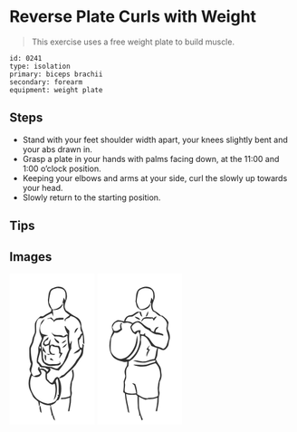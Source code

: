 # Reverse Plate Curls with Weight
> This exercise uses a free weight plate to build muscle.

``` 
id: 0241 
type: isolation 
primary: biceps brachii 
secondary: forearm 
equipment: weight plate 
``` 

## Steps

 - Stand with your feet shoulder width apart, your knees slightly bent and your abs drawn in.
 - Grasp a plate in your hands with palms facing down, at the 11:00 and 1:00 o’clock position.
 - Keeping your elbows and arms at your side, curl the slowly up towards your head.
 - Slowly return to the starting position.

## Tips


## Images

<svg width="113pt" height="200pt" viewBox="0 0 113 200" xmlns="http://www.w3.org/2000/svg"><g fill="#FFF"><path d="M0 0h113v200H0V0m56.14 19.94c-5.1 3.29-4.19 9.87-5.23 15.03.25 4.31.77 9.21 4.43 12.08-.02.78-.05 2.33-.07 3.11-3.51 2.27-7.34 3.99-10.7 6.49-1.19 0-2.38 0-3.57-.01-2.89 2.62-5.87 5.49-7.19 9.25-.64 4.18.31 8.44-.32 12.61-1.1 3.15-3.03 6.03-3.3 9.43-.44 4.63-4.39 8.23-3.93 13.03.14 6.29-.49 12.9 2.29 18.76-.57 2.11-1.03 4.27-1.93 6.27-.2 2.3.47 4.44 1.89 6.24-2.32 4.94-3.72 10.43-3.06 15.92.23 4.91 3.16 9.03 4.98 13.44 1.48 3.65 5.22 5.44 7.62 8.32.53 2.03.72 4.13 1.03 6.2 1.25-1.67 1.48-3.65.95-5.65 3.77 2.53 8.43 4.58 13.04 3.91.46.51.93 1.03 1.39 1.55-1.57 4.52 2.38 8.9 1.07 13.53l.92-2.03c1.18 2.43 1.07 6.09 3.94 7.41-.39-2.05-1.03-4.04-1.85-5.95.47-.13 1.43-.38 1.91-.5-.55.06-1.63.17-2.18.22-1.37-5.1-3.02-10.17-3.78-15.41l.77 1.15c2.74-1.27 5.87-2.54 7.02-5.61 1-.49 2-.99 3.01-1.48 4.38-8.81 4.57-19.56.27-28.45 3.08-.54 6.3-1.35 8.46-3.79 4.41-4.63 9.64-8.46 13.53-13.57 2.84-3.52 4.59-7.81 7.77-11.07 3.56-4.28 1.79-10.15 3.37-15.11-.57-.78-1.14-1.56-1.71-2.33-1 1.64.5 4.4-1.17 5.74-.85-.11-1.64-.43-2.38-.97-1.08-3.08-1.46-6.32-1.27-9.58 2.29-1.91 2.69-5.14 4.63-7.18.86 3.53.66 7.2.57 10.81.56.77 1.13 1.53 1.71 2.29.36-6.33-.37-12.82-2.42-18.83-2.01-4.01-.6-8.87-3.01-12.75-1.58-3.44-5.26-4.89-8.36-6.6-3.78-1.9-6.88-4.87-10.51-7.02-.5-1.31-1.03-2.61-1.59-3.89-.75-5.97 4.15-11.03 2.75-16.99.01-4.59-3.32-9.1-7.86-10.08-4.04-1.36-8.29.34-11.93 2.06M83.31 132.2c1.31 5.83-3.07 10.9-2.74 16.72-1.04 4.43.69 8.85-.09 13.27-3.64 2.23-7.89 2.49-12.04 2.61-.07.45-.2 1.35-.26 1.8 3.92-.16 7.93-.42 11.56-2.09.27 6.12-1.05 12.1-2.25 18.05.46-.03 1.37-.09 1.83-.13.86-5.48 2.43-10.9 2.16-16.5-.18-2.99 1.71-5.79 1.03-8.77-1.22-4.41.32-8.89.23-13.35 3.21-5 3-11.16 1.44-16.68-2.6.79-.86 3.37-.87 5.07m-42.53 51.07l1.71 1.53c-.17-3.35-1.06-6.61-1.6-9.91-2.15 2.5-.54 5.55-.11 8.38z"/><path d="M54.3 25.26c.93-3.95 5.29-5.17 8.75-5.88 3.16-.1 6.65.42 9.16 2.48 3.17 3.93 2.05 9.31 1.82 13.94-.68-1.36-1.4-2.69-2.15-4.01-.55 2.53-1.17 5.04-1.78 7.55l1.47-.19c-.65 3.94-.02 7.89 2.25 11.22 1.84 1.7 3.81 3.27 5.84 4.74-2 2.22-4.94 3.35-6.64 5.87.16.76.47 2.28.62 3.04.34-1.14.68-2.29 1.01-3.43 1.57-.85 3.2-1.6 4.85-2.3.46-.66.92-1.33 1.39-1.99 6.74 1.33 12.2 6.75 13.38 13.53-.57 2.17-.2 4.35.47 6.44.72 1.09 2.28 2.15 1.04 3.48-.38.16-1.14.5-1.51.67-.55 2.24-1.7 4.19-3.68 5.44-.57 3.93.74 7.67 1.31 11.5.39.9 1.75 2.17.38 2.94-2.61 1.92-5.5 3.52-7.47 6.17 3.6-1.01 7.85-2.25 9.37-6.1.45.59.9 1.18 1.35 1.78-.73 5.04-3.68 9-6.9 12.71-3.66 7.59-10.28 12.91-16.11 18.74-.8.96-2.08 1.12-3.19 1.48-1.27 1.07-2.52 2.15-3.78 3.22-.6-.3-1.79-.91-2.39-1.21-3.75 1.1-4.06 5.34-6.6 7.63-3.03.51-4.35-3.44-6.69-4.83-.18-2.15-.25-4.29-.29-6.44 2.23-2.47 6.99-5.04 3.61-8.75 3.91 1.58 7.68 3.75 12 3.94 4.7-5.56 9.16-11.4 12.19-18.06 1.1-3.99 2.54-7.84 4.72-11.37-.83-3.48.49-6.85.39-10.33-.86 1.53-1.61 3.12-2.42 4.68-2.35-5.78-.49-11.97-.93-17.95-1.9-1.93-4.03-3.7-5.16-6.25-.24.16-.72.47-.96.63.65 3.98 2.42 7.61 4.61 10.96l-2.35-.12c-1.24.92-2.51 1.8-3.81 2.63-3.78-3.48-9.31-.43-13.5-3.16-.84-.9-1.73-1.76-2.68-2.54 1.23 2.16 2.71 4.18 4.47 5.93 3.16-.43 6.32.08 9.42.66 2.65.51 6.19.26 7.31-2.74.91 6.36.45 12.97 2.21 19.25-3.38 6.15-4.76 13.22-8.63 19.14-2.13 1.93-4.35 3.77-6.36 5.85-3.61.66-6.49-2.32-10.01-2.26-3.53-.14-6.99-1.02-10.53-1.07-1.5-2.35-3.66-4.15-5.41-6.28.38-5.01 2.35-9.79 3.56-14.65 2.27 5.79-.6 13.76 5.07 17.99 4.66 4.04 11.11 3.06 16.72 2.37 1.5-.26 3.02-.69 4.24-1.64 1.04-1.83-.62-3.14-1.77-4.35.32.58.97 1.75 1.3 2.33-3.43 2.66-7.96 1.44-11.95 1.89-3.14.39-5.74-1.57-8.44-2.81-.71-1.77-1.57-3.48-2.18-5.28-.14-3.32.29-6.69-.85-9.9 1.94.91 3.61 2.23 5.22 3.62-1.36-3.16-2.91-6.25-4.75-9.16-.22 2.03.56 4.42-.9 6.16-.04-4.38-1.81-9.2.55-13.26.91-1.91 1.57-3.93 2.25-5.93 1.84-.35 3.64-.88 5.27-1.8-2.94-.41-5.87-.95-8.53-2.34-2.34-3.51-2.66-7.78-1.06-11.68 1.82-2.28 3.58-4.63 4.99-7.19-5.22 1.94-5.87 8.42-6.72 13.16-1.01 4.44 1.83 8.22 3.08 12.24-1.38 5.4-5.51 10.26-4.61 16.05.04 5.49-3.14 10.7-1.8 16.25.82.98 1.81 1.79 2.74 2.65.18.45.54 1.35.71 1.8l1.8 1.64c1.85.04 3.71.16 5.56.33 1.4 1.07 2.96 1.89 4.6 2.54-.61.98-1.21 1.96-1.83 2.94-2.19-3.13-6.17-5.64-9.98-3.72-.06-.57-.18-1.71-.25-2.28-1.83-1.59-1.76 1.94-2.13 2.99.83 1.86 2.02 3.52 3.07 5.25-2.12 2.88-6.02 2.07-8.78 3.88-1.33-1.94-2.58-3.99-3.23-6.26-.07-4.97 3.64-9.89 1.05-14.72-1-5.39-1.9-10.94-1.44-16.45 1.29-3.66 3.53-7.03 3.95-10.97.24-3.57 2.39-6.6 3.08-10.05.33-5.69-1.23-12.13 2.36-17.1 1.46-1.85 3.89-1.52 5.96-1.44 4.03-2.47 7.88-5.27 12.36-6.9.67 1.54 1.33 3.09 2.02 4.63-.03-2.94-.46-5.86-.87-8.77 3.65.54 7.51-.3 10.47-2.54 1.59-1.62 3.47-3.67 2.39-6.08-2.21 5.13-8.02 7.85-13.37 7.94-1.75-2.83-2.95-5.91-4.27-8.95-.17-4.54.9-9 1.88-13.41m-4.53 34.82c1.52.16 3.01-.16 4.46-.6 1.31 1.2 2.7 2.3 4.2 3.25l.28 1.85c2.66-5 8.64-2.55 13.02-3.86l-.2-1.96c-4.31-.03-9.88-.84-12.68 3.29-1.1-1.26-2.15-2.57-3.35-3.73-2.01.16-3.87 1.06-5.73 1.76m36.61 19.07c1.92-2.16 3.44-4.66 4.71-7.25-3.27.71-4.96 4.11-4.71 7.25M45.45 90.09c-.53 1.67-2.28 4.53.37 5.19l1.23 1.31c1.73-.79 3.53-1.42 5.37-1.92-.01 4.08-.85 8.6 1.69 12.16-1.78-.16-3.56-.29-5.34-.4 1.06.55 2.14 1.06 3.22 1.58.52-.22 1.56-.67 2.08-.9 2.19.46 4.78 1.55 6.59-.37-1.53-.14-3.05-.32-4.57-.55-.92-1.28-1.66-2.68-2.45-4.05.45-2.37.68-4.85 2.01-6.92 2.32 2.08 5.43 2.15 8.33 2.51 2.23 2.8 2.27 6.3 1.07 9.54l.82-1.82c.56.47 1.13.95 1.69 1.43-.95 1.72-1.45 3.61-1.64 5.56 1.57-2.26 2.98-4.62 4.44-6.94-.98-.36-1.96-.73-2.92-1.13.08-3.04.51-6.38-2.02-8.6-1.72.01-3.43 0-5.14-.05-1.85-2.13-4.76-1.99-6.7-.11-.32-2.96.74-5.76 1.02-8.66-1.55 1.7-2.28 3.89-3.08 6-1.4.56-2.89 1.82-4.45 1.01-2.19-2.16.23-4.89 2.5-5.61 1.92-.61 1.95-2.54 2.01-4.23-2.22 1.79-4.4 3.71-6.13 5.97m13.91-4.9c.6 3.44 2.77 6.22 6.01 7.53 1.37-2.5-1.33-3.6-2.96-4.83-.97-.96-1.98-1.86-3.05-2.7m9.61 7.32c2.71-.43 5.06-1.88 6.34-4.37-2.34 1.1-4.81 2.18-6.34 4.37m.97 5.63c3.21-.03 5.12-2.77 6.3-5.4-2.44 1.36-4.42 3.36-6.3 5.4m-23.3 9.06c.28 2.82-.49 6.16 1.66 8.41.19-2.22.25-4.45.33-6.68-.66-.58-1.32-1.16-1.99-1.73m7.93 5c-.28.44-.82 1.32-1.1 1.76 1.59.52 3.17 1.03 4.77 1.52-.82-1.54-1.96-2.79-3.67-3.28z"/><path d="M40.14 96.54c1.36-.13 1.67 2.23.77 2.97-1.4.15-1.62-2.22-.77-2.97zM40.93 127.53c2.89.04 5.54 1.18 7.01 3.74-.2 3.2-.72 6.56.47 9.62 2.43 2.52 4.78 5.5 8.35 6.35 1.07-.45 2.16-.86 3.26-1.23 2.07 7.2.93 14.82-1.57 21.76 3.05-2.72 3.69-6.89 4.21-10.73.37-4.42.36-8.98-1.11-13.22-.98-1.9.88-3.28 1.9-4.63 2.66 6.77 1.15 14.23 1.91 21.3-1.62.33-2.74 1.02-.72 1.71-1.33 2.84-2.17 6.71-5.43 7.98-2.66 1-5.37 2.08-8.23 2.25-8.58-1.1-16.95-6.23-20.52-14.34-3.85-6.97-4.13-15.58-.79-22.8 3.47 2.85 9.81 2.85 12.09-1.46 1.69-2.03-.32-4.23-.83-6.3z"/></g><g fill="#333"><path d="M56.14 19.94c3.64-1.72 7.89-3.42 11.93-2.06 4.54.98 7.87 5.49 7.86 10.08 1.4 5.96-3.5 11.02-2.75 16.99.56 1.28 1.09 2.58 1.59 3.89 3.63 2.15 6.73 5.12 10.51 7.02 3.1 1.71 6.78 3.16 8.36 6.6 2.41 3.88 1 8.74 3.01 12.75 2.05 6.01 2.78 12.5 2.42 18.83-.58-.76-1.15-1.52-1.71-2.29.09-3.61.29-7.28-.57-10.81-1.94 2.04-2.34 5.27-4.63 7.18-.19 3.26.19 6.5 1.27 9.58.74.54 1.53.86 2.38.97 1.67-1.34.17-4.1 1.17-5.74.57.77 1.14 1.55 1.71 2.33-1.58 4.96.19 10.83-3.37 15.11-3.18 3.26-4.93 7.55-7.77 11.07-3.89 5.11-9.12 8.94-13.53 13.57-2.16 2.44-5.38 3.25-8.46 3.79 4.3 8.89 4.11 19.64-.27 28.45-1.01.49-2.01.99-3.01 1.48-1.15 3.07-4.28 4.34-7.02 5.61l-.77-1.15c.76 5.24 2.41 10.31 3.78 15.41.55-.05 1.63-.16 2.18-.22-.48.12-1.44.37-1.91.5.82 1.91 1.46 3.9 1.85 5.95-2.87-1.32-2.76-4.98-3.94-7.41l-.92 2.03c1.31-4.63-2.64-9.01-1.07-13.53-.46-.52-.93-1.04-1.39-1.55-4.61.67-9.27-1.38-13.04-3.91.53 2 .3 3.98-.95 5.65-.31-2.07-.5-4.17-1.03-6.2-2.4-2.88-6.14-4.67-7.62-8.32-1.82-4.41-4.75-8.53-4.98-13.44-.66-5.49.74-10.98 3.06-15.92-1.42-1.8-2.09-3.94-1.89-6.24.9-2 1.36-4.16 1.93-6.27-2.78-5.86-2.15-12.47-2.29-18.76-.46-4.8 3.49-8.4 3.93-13.03.27-3.4 2.2-6.28 3.3-9.43.63-4.17-.32-8.43.32-12.61 1.32-3.76 4.3-6.63 7.19-9.25 1.19.01 2.38.01 3.57.01 3.36-2.5 7.19-4.22 10.7-6.49.02-.78.05-2.33.07-3.11-3.66-2.87-4.18-7.77-4.43-12.08 1.04-5.16.13-11.74 5.23-15.03m-1.84 5.32c-.98 4.41-2.05 8.87-1.88 13.41 1.32 3.04 2.52 6.12 4.27 8.95 5.35-.09 11.16-2.81 13.37-7.94 1.08 2.41-.8 4.46-2.39 6.08-2.96 2.24-6.82 3.08-10.47 2.54.41 2.91.84 5.83.87 8.77-.69-1.54-1.35-3.09-2.02-4.63-4.48 1.63-8.33 4.43-12.36 6.9-2.07-.08-4.5-.41-5.96 1.44-3.59 4.97-2.03 11.41-2.36 17.1-.69 3.45-2.84 6.48-3.08 10.05-.42 3.94-2.66 7.31-3.95 10.97-.46 5.51.44 11.06 1.44 16.45 2.59 4.83-1.12 9.75-1.05 14.72.65 2.27 1.9 4.32 3.23 6.26 2.76-1.81 6.66-1 8.78-3.88-1.05-1.73-2.24-3.39-3.07-5.25.37-1.05.3-4.58 2.13-2.99.07.57.19 1.71.25 2.28 3.81-1.92 7.79.59 9.98 3.72.62-.98 1.22-1.96 1.83-2.94-1.64-.65-3.2-1.47-4.6-2.54a79.71 79.71 0 0 0-5.56-.33l-1.8-1.64c-.17-.45-.53-1.35-.71-1.8-.93-.86-1.92-1.67-2.74-2.65-1.34-5.55 1.84-10.76 1.8-16.25-.9-5.79 3.23-10.65 4.61-16.05-1.25-4.02-4.09-7.8-3.08-12.24.85-4.74 1.5-11.22 6.72-13.16-1.41 2.56-3.17 4.91-4.99 7.19-1.6 3.9-1.28 8.17 1.06 11.68 2.66 1.39 5.59 1.93 8.53 2.34-1.63.92-3.43 1.45-5.27 1.8-.68 2-1.34 4.02-2.25 5.93-2.36 4.06-.59 8.88-.55 13.26 1.46-1.74.68-4.13.9-6.16 1.84 2.91 3.39 6 4.75 9.16-1.61-1.39-3.28-2.71-5.22-3.62 1.14 3.21.71 6.58.85 9.9.61 1.8 1.47 3.51 2.18 5.28 2.7 1.24 5.3 3.2 8.44 2.81 3.99-.45 8.52.77 11.95-1.89-.33-.58-.98-1.75-1.3-2.33 1.15 1.21 2.81 2.52 1.77 4.35-1.22.95-2.74 1.38-4.24 1.64-5.61.69-12.06 1.67-16.72-2.37-5.67-4.23-2.8-12.2-5.07-17.99-1.21 4.86-3.18 9.64-3.56 14.65 1.75 2.13 3.91 3.93 5.41 6.28 3.54.05 7 .93 10.53 1.07 3.52-.06 6.4 2.92 10.01 2.26 2.01-2.08 4.23-3.92 6.36-5.85 3.87-5.92 5.25-12.99 8.63-19.14-1.76-6.28-1.3-12.89-2.21-19.25-1.12 3-4.66 3.25-7.31 2.74-3.1-.58-6.26-1.09-9.42-.66-1.76-1.75-3.24-3.77-4.47-5.93.95.78 1.84 1.64 2.68 2.54 4.19 2.73 9.72-.32 13.5 3.16 1.3-.83 2.57-1.71 3.81-2.63l2.35.12c-2.19-3.35-3.96-6.98-4.61-10.96.24-.16.72-.47.96-.63 1.13 2.55 3.26 4.32 5.16 6.25.44 5.98-1.42 12.17.93 17.95.81-1.56 1.56-3.15 2.42-4.68.1 3.48-1.22 6.85-.39 10.33-2.18 3.53-3.62 7.38-4.72 11.37-3.03 6.66-7.49 12.5-12.19 18.06-4.32-.19-8.09-2.36-12-3.94 3.38 3.71-1.38 6.28-3.61 8.75.04 2.15.11 4.29.29 6.44 2.34 1.39 3.66 5.34 6.69 4.83 2.54-2.29 2.85-6.53 6.6-7.63.6.3 1.79.91 2.39 1.21 1.26-1.07 2.51-2.15 3.78-3.22 1.11-.36 2.39-.52 3.19-1.48 5.83-5.83 12.45-11.15 16.11-18.74 3.22-3.71 6.17-7.67 6.9-12.71-.45-.6-.9-1.19-1.35-1.78-1.52 3.85-5.77 5.09-9.37 6.1 1.97-2.65 4.86-4.25 7.47-6.17 1.37-.77.01-2.04-.38-2.94-.57-3.83-1.88-7.57-1.31-11.5 1.98-1.25 3.13-3.2 3.68-5.44.37-.17 1.13-.51 1.51-.67 1.24-1.33-.32-2.39-1.04-3.48-.67-2.09-1.04-4.27-.47-6.44-1.18-6.78-6.64-12.2-13.38-13.53-.47.66-.93 1.33-1.39 1.99-1.65.7-3.28 1.45-4.85 2.3-.33 1.14-.67 2.29-1.01 3.43-.15-.76-.46-2.28-.62-3.04 1.7-2.52 4.64-3.65 6.64-5.87-2.03-1.47-4-3.04-5.84-4.74-2.27-3.33-2.9-7.28-2.25-11.22l-1.47.19c.61-2.51 1.23-5.02 1.78-7.55.75 1.32 1.47 2.65 2.15 4.01.23-4.63 1.35-10.01-1.82-13.94-2.51-2.06-6-2.58-9.16-2.48-3.46.71-7.82 1.93-8.75 5.88M40.14 96.54c-.85.75-.63 3.12.77 2.97.9-.74.59-3.1-.77-2.97m.79 30.99c.51 2.07 2.52 4.27.83 6.3-2.28 4.31-8.62 4.31-12.09 1.46-3.34 7.22-3.06 15.83.79 22.8 3.57 8.11 11.94 13.24 20.52 14.34 2.86-.17 5.57-1.25 8.23-2.25 3.26-1.27 4.1-5.14 5.43-7.98-2.02-.69-.9-1.38.72-1.71-.76-7.07.75-14.53-1.91-21.3-1.02 1.35-2.88 2.73-1.9 4.63 1.47 4.24 1.48 8.8 1.11 13.22-.52 3.84-1.16 8.01-4.21 10.73 2.5-6.94 3.64-14.56 1.57-21.76-1.1.37-2.19.78-3.26 1.23-3.57-.85-5.92-3.83-8.35-6.35-1.19-3.06-.67-6.42-.47-9.62-1.47-2.56-4.12-3.7-7.01-3.74z"/><path d="M49.77 60.08c1.86-.7 3.72-1.6 5.73-1.76 1.2 1.16 2.25 2.47 3.35 3.73 2.8-4.13 8.37-3.32 12.68-3.29l.2 1.96c-4.38 1.31-10.36-1.14-13.02 3.86l-.28-1.85c-1.5-.95-2.89-2.05-4.2-3.25-1.45.44-2.94.76-4.46.6zM86.38 79.15c-.25-3.14 1.44-6.54 4.71-7.25-1.27 2.59-2.79 5.09-4.71 7.25zM45.45 90.09c1.73-2.26 3.91-4.18 6.13-5.97-.06 1.69-.09 3.62-2.01 4.23-2.27.72-4.69 3.45-2.5 5.61 1.56.81 3.05-.45 4.45-1.01.8-2.11 1.53-4.3 3.08-6-.28 2.9-1.34 5.7-1.02 8.66 1.94-1.88 4.85-2.02 6.7.11 1.71.05 3.42.06 5.14.05 2.53 2.22 2.1 5.56 2.02 8.6.96.4 1.94.77 2.92 1.13-1.46 2.32-2.87 4.68-4.44 6.94.19-1.95.69-3.84 1.64-5.56-.56-.48-1.13-.96-1.69-1.43l-.82 1.82c1.2-3.24 1.16-6.74-1.07-9.54-2.9-.36-6.01-.43-8.33-2.51-1.33 2.07-1.56 4.55-2.01 6.92.79 1.37 1.53 2.77 2.45 4.05 1.52.23 3.04.41 4.57.55-1.81 1.92-4.4.83-6.59.37-.52.23-1.56.68-2.08.9-1.08-.52-2.16-1.03-3.22-1.58 1.78.11 3.56.24 5.34.4-2.54-3.56-1.7-8.08-1.69-12.16-1.84.5-3.64 1.13-5.37 1.92l-1.23-1.31c-2.65-.66-.9-3.52-.37-5.19zM59.36 85.19c1.07.84 2.08 1.74 3.05 2.7 1.63 1.23 4.33 2.33 2.96 4.83-3.24-1.31-5.41-4.09-6.01-7.53zM68.97 92.51c1.53-2.19 4-3.27 6.34-4.37-1.28 2.49-3.63 3.94-6.34 4.37zM69.94 98.14c1.88-2.04 3.86-4.04 6.3-5.4-1.18 2.63-3.09 5.37-6.3 5.4zM46.64 107.2c.67.57 1.33 1.15 1.99 1.73-.08 2.23-.14 4.46-.33 6.68-2.15-2.25-1.38-5.59-1.66-8.41zM54.57 112.2c1.71.49 2.85 1.74 3.67 3.28-1.6-.49-3.18-1-4.77-1.52.28-.44.82-1.32 1.1-1.76zM83.31 132.2c.01-1.7-1.73-4.28.87-5.07 1.56 5.52 1.77 11.68-1.44 16.68.09 4.46-1.45 8.94-.23 13.35.68 2.98-1.21 5.78-1.03 8.77.27 5.6-1.3 11.02-2.16 16.5-.46.04-1.37.1-1.83.13 1.2-5.95 2.52-11.93 2.25-18.05-3.63 1.67-7.64 1.93-11.56 2.09.06-.45.19-1.35.26-1.8 4.15-.12 8.4-.38 12.04-2.61.78-4.42-.95-8.84.09-13.27-.33-5.82 4.05-10.89 2.74-16.72zM40.78 183.27c-.43-2.83-2.04-5.88.11-8.38.54 3.3 1.43 6.56 1.6 9.91l-1.71-1.53z"/></g></svg>
<svg width="113pt" height="200pt" viewBox="0 0 113 200" xmlns="http://www.w3.org/2000/svg"><g fill="#FFF"><path d="M0 0h113v200H0V0m56.04 19.99c-5.53 3.79-4.16 11.15-5.35 16.87.84 2.41 1 5.03 2.07 7.35 2.25 3.14 6.54 5.3 10.33 3.67 3.71-.91 8.09-4.09 7.09-8.37-1.12 1.71-1.95 3.79-3.83 4.83-3.12 1.92-6.89 4.32-10.48 2.06-1.49-2.66-2.69-5.48-3.49-8.42-.25-4.31 1-8.51 1.83-12.69.9-4.04 5.35-5.25 8.88-5.92 3.13-.11 6.52.42 9.06 2.37 3.17 3.78 2.25 9.08 1.85 13.58-.72-1.18-1.42-2.36-2.15-3.53-.51 2.53-1.13 5.03-1.73 7.54l1.46-.22c-.66 3.96-.03 7.94 2.38 11.22 4.37.94 6.17 6.53 10.97 6.31 4.12 3.04 9.01 7.57 7.25 13.27-2.07 6.52 4.06 12.57 1.66 19.02-1.46 4.06-1.83 9.11-6.47 10.9-3.09-2.06-6.73-2.77-10.24-3.77-3.72-2.65-5.97-6.86-8.61-10.51-1.49-1.33-3.23-2.35-4.83-3.53-.09-.78-.25-2.33-.34-3.1-.77.66-1.54 1.33-2.29 2.01-1.46-.16-2.91-.36-4.35-.62.33-1.63.6-3.26.82-4.9-3.09-.76-5.76.65-8.15 2.44-1.96-1.78-3.31-4.27-3.91-6.83 1.98-3.07 4.6-6.08 8.55-6.26 4.82 1.37 7.03 6.73 11.43 8.84 4.48 1.78 7.54 6.3 12.5 7.01 3.24.12 6.41.8 9.46 1.86.01-.49.03-1.49.03-1.99-3.11-1.51-6.47-2.38-9.94-2.43-1-3.3 1.99-4.99 3.95-7.01-3.88-.62-5.51 3.02-6.25 6.14-1.07-.38-2.13-.76-3.19-1.14-.57-1.08-1.16-2.15-1.76-3.21-5.78-1.39-9.41-6.5-14.35-9.39-3.24-.67-6.22.91-8.96 2.4-2.8-2.19-6.26-2.7-9.72-2.71 1.09-1.83 1.83-4.06 3.68-5.3 2.33-.92 5.21.02 7.24-1.7 2.48-1.94 5.19-3.52 7.87-5.17.64 2.37 1.22 5.21 3.66 6.4-.54-2.2-1.22-4.36-1.81-6.55-1.69.02-3.43-.43-5.08.01-3 1.33-5.2 4.33-8.7 4.41-4.52.03-7.91 3.96-8.42 8.23-2.9-.7-5.82-1.85-8.85-1.52-3.77 1.77-8.23 5.38-7.24 10.07.14 2.17 2.11 4.29.75 6.41-4.43 8.99-6.13 20.4-1.16 29.51 2.72 5.72 9.48 7.2 14.97 8.92 1.82.87 3.79.34 5.65-.03-.11 1.59-.08 3.19-.32 4.76-.86 2.23-2.64 4.08-2.95 6.52-.73 2.67.23 5.32.67 7.94-.33 2.48-1.37 4.77-2.18 7.11.48 4.64.08 9.3-.55 13.92.73.57 1.46 1.15 2.19 1.74.36 8.24 2.65 16.24 4.12 24.33.58.56 1.16 1.13 1.74 1.69-.99-8.44-3.68-16.62-4.33-25.12 4.24 1.24 8.68 1.21 13.02.59l2.2 2.14c0 4.99.14 9.99.51 14.97.26 4.02 2.62 7.86 1.58 11.93l1.13-1.56c.73 2.27 1.52 4.54 2.32 6.79.51-.37 1.02-.73 1.53-1.1-.64-1.46-1.29-2.93-1.96-4.38l1.67-.49c-.49.01-1.46.05-1.94.06-.89-3.58-2.1-7.08-2.76-10.71-.37-4.91-.18-9.85-.29-14.78 2.78 1.46 5.54 2.99 8.5 4.07 5.32-1.2 11.02-.32 16.07-2.75.25 6.11-.99 12.09-2.26 18.03.45-.02 1.36-.05 1.81-.06.6-3.49 1.28-6.95 1.88-10.44.58-3.3-.16-6.73.85-9.97.35-1.59.91-3.23.47-4.85-1.35-4.42.37-8.9.23-13.39 1.79-3.24 3.01-6.92 2.49-10.66-.6-3.83-.3-8.09-2.82-11.31-2.01-2.52-3.49-5.39-4.82-8.32 2.99-4.25 2.01-9.67 3.16-14.49 2.07.85 4.02 2.06 6.24 2.49 2.87.21 4.73-2.34 6.27-4.38 2.01-2.44 1.08-5.86 2.31-8.63 1.84-4.86.03-10.13-2.14-14.56-.18-3.04.71-6.04 1.12-9.03-1.54-3.99-4.93-6.61-8.22-9.1-.43.01-1.31.04-1.74.05-2.95-2.82-6.3-5.19-9.92-7.05-.46-1.61-1.29-3.15-1.38-4.85-.66-5.6 4.13-10.37 2.66-16.01.03-4.64-3.38-9.1-7.93-10.09-4.06-1.38-8.31.4-11.97 2.12m8.21 37.38c3.16-.97 3.19-4.77 3.46-7.46-1.61 2.24-2.57 4.86-3.46 7.46m-14.73-.17c1.82 2.48 4.75 3.63 7.64 4.33-1.36-2.81-4.66-4.18-7.64-4.33m25.33 2.36l-1.26-1.41c-3.99.31-8.29-1.48-11.98.74-2.09.88-2.69 3.22-3.38 5.15 1.27-1.1 2.4-2.35 3.46-3.65 3.75-1.55 7.78.02 11.61-.9.54 1 1.03 2.03 1.53 3.06 1.3-1.87 2.75-3.62 4.1-5.46-1.75.12-3.25.82-4.08 2.47z"/><path d="M24.21 65.1c2.66-1.96 6.4-1.67 9.33-.58 2.02 2.44 5 .17 7.57.69 1.71.41 3.32 1.15 5 1.69-.77 1.25-1.65 2.44-2.27 3.78.91 4.18 2.78 8.44 7.16 9.93 1.07-1.22 2.1-2.48 3.14-3.72 2.77 2.98 2.6 7.31 2.66 11.11-1.07 5.4-2.02 11.02-4.98 15.77-2.09 4.03-5.61 7-8.8 10.12-1.66-.1-3.32-.19-4.98-.28 10.63-6.38 17.67-19.33 14.9-31.75-.84 4.47-1.43 9.02-2.79 13.36-3.16 7.4-7.9 15.48-16.32 17.5-4.32 1.65-8.57-1-11.75-3.72-2.06-2.19-4.04-4.77-4.2-7.89-.27-5.04.13-10.09.63-15.1 1-2.87 2.99-5.27 4.49-7.9 4.04 1.87 7.18-1.51 10.07-3.84a22.6 22.6 0 0 1-1.32-7.33l1.79.42c-.54-.73-1.08-1.45-1.63-2.17-2.15 2.3-1.63 5.34-1.18 8.14-2.65 1.84-5.58 4.19-8.8 2.02-.61-1.38-1.25-2.74-1.93-4.08 1.21-2.17 1.96-4.82 4.21-6.17z"/><path d="M58.38 82.66c3.36-.81 5.99 1.55 8.01 3.91 2.07 2.98 3.92 6.11 5.43 9.42 2.61.93 5.14 2.09 7.8 2.91-2.34 4.57-1.53 10.03-4.01 14.51-4.86-.17-8.89 3.14-13.73 3.04-4.91.78-9.52-2.41-14.42-.9 4.39 1.32 8.89 2.75 13.53 2.61 5.65.09 10.6-3.32 16.29-3.09.1 2.67-2.52 2.84-4.32 3.27-3.45.63-6.52 2.8-10.13 2.6-5.04.74-10.05-.58-15.08-.06 6.95 2.89 15.38 3.68 22.3.31 2.34-1 4.83-1.56 7.23-2.39 5.09 4.51 6.67 11.61 6.09 18.13-1.03 3.99-2.79 7.81-2.79 12.02-.99 4.42.64 8.82-.05 13.23-3.86 2.42-8.42 2.53-12.82 2.62l-.58.57c-5.43.67-9.87-3.01-14.3-5.54.35-4.55-.97-8.93-2.4-13.18-1.38-.69-2.83-1.24-4.39-1.26 1.01.93 2.06 1.81 3.13 2.67 1.03 3.49 1.93 7.02 2.43 10.63-4.89.69-10.38.86-14.74-1.75-1.37-3.49.64-7.29-.08-10.9-.96-3.17 1.8-5.79 1.61-8.94.11-4.94-1.32-10.82 2.95-14.52.23-1.95.33-3.9.29-5.85 8.48-4.06 13.32-12.93 15.88-21.6.85-2.33.77-4.83.33-7.22.21-1.75.37-3.5.54-5.25m6.98 17.96c.82.36 1.63.73 2.44 1.1-2.12 2.41-2.89 5.6-2.51 8.73 1.44-3.56 2.75-7.19 5.01-10.34l-1.41.81c-.46-.73-.92-1.46-1.38-2.18.89-1.23 1.74-2.49 2.45-3.83-1.94 1.53-3.54 3.48-4.6 5.71z"/></g><g fill="#333"><path d="M56.04 19.99c3.66-1.72 7.91-3.5 11.97-2.12 4.55.99 7.96 5.45 7.93 10.09 1.47 5.64-3.32 10.41-2.66 16.01.09 1.7.92 3.24 1.38 4.85 3.62 1.86 6.97 4.23 9.92 7.05.43-.01 1.31-.04 1.74-.05 3.29 2.49 6.68 5.11 8.22 9.1-.41 2.99-1.3 5.99-1.12 9.03 2.17 4.43 3.98 9.7 2.14 14.56-1.23 2.77-.3 6.19-2.31 8.63-1.54 2.04-3.4 4.59-6.27 4.38-2.22-.43-4.17-1.64-6.24-2.49-1.15 4.82-.17 10.24-3.16 14.49 1.33 2.93 2.81 5.8 4.82 8.32 2.52 3.22 2.22 7.48 2.82 11.31.52 3.74-.7 7.42-2.49 10.66.14 4.49-1.58 8.97-.23 13.39.44 1.62-.12 3.26-.47 4.85-1.01 3.24-.27 6.67-.85 9.97-.6 3.49-1.28 6.95-1.88 10.44-.45.01-1.36.04-1.81.06 1.27-5.94 2.51-11.92 2.26-18.03-5.05 2.43-10.75 1.55-16.07 2.75-2.96-1.08-5.72-2.61-8.5-4.07.11 4.93-.08 9.87.29 14.78.66 3.63 1.87 7.13 2.76 10.71.48-.01 1.45-.05 1.94-.06l-1.67.49c.67 1.45 1.32 2.92 1.96 4.38-.51.37-1.02.73-1.53 1.1-.8-2.25-1.59-4.52-2.32-6.79l-1.13 1.56c1.04-4.07-1.32-7.91-1.58-11.93-.37-4.98-.51-9.98-.51-14.97l-2.2-2.14c-4.34.62-8.78.65-13.02-.59.65 8.5 3.34 16.68 4.33 25.12-.58-.56-1.16-1.13-1.74-1.69-1.47-8.09-3.76-16.09-4.12-24.33-.73-.59-1.46-1.17-2.19-1.74.63-4.62 1.03-9.28.55-13.92.81-2.34 1.85-4.63 2.18-7.11-.44-2.62-1.4-5.27-.67-7.94.31-2.44 2.09-4.29 2.95-6.52.24-1.57.21-3.17.32-4.76-1.86.37-3.83.9-5.65.03-5.49-1.72-12.25-3.2-14.97-8.92-4.97-9.11-3.27-20.52 1.16-29.51 1.36-2.12-.61-4.24-.75-6.41-.99-4.69 3.47-8.3 7.24-10.07 3.03-.33 5.95.82 8.85 1.52.51-4.27 3.9-8.2 8.42-8.23 3.5-.08 5.7-3.08 8.7-4.41 1.65-.44 3.39.01 5.08-.01.59 2.19 1.27 4.35 1.81 6.55-2.44-1.19-3.02-4.03-3.66-6.4-2.68 1.65-5.39 3.23-7.87 5.17-2.03 1.72-4.91.78-7.24 1.7-1.85 1.24-2.59 3.47-3.68 5.3 3.46.01 6.92.52 9.72 2.71 2.74-1.49 5.72-3.07 8.96-2.4 4.94 2.89 8.57 8 14.35 9.39.6 1.06 1.19 2.13 1.76 3.21 1.06.38 2.12.76 3.19 1.14.74-3.12 2.37-6.76 6.25-6.14-1.96 2.02-4.95 3.71-3.95 7.01 3.47.05 6.83.92 9.94 2.43 0 .5-.02 1.5-.03 1.99-3.05-1.06-6.22-1.74-9.46-1.86-4.96-.71-8.02-5.23-12.5-7.01-4.4-2.11-6.61-7.47-11.43-8.84-3.95.18-6.57 3.19-8.55 6.26.6 2.56 1.95 5.05 3.91 6.83 2.39-1.79 5.06-3.2 8.15-2.44a74.72 74.72 0 0 1-.82 4.9c1.44.26 2.89.46 4.35.62.75-.68 1.52-1.35 2.29-2.01.09.77.25 2.32.34 3.1 1.6 1.18 3.34 2.2 4.83 3.53 2.64 3.65 4.89 7.86 8.61 10.51 3.51 1 7.15 1.71 10.24 3.77 4.64-1.79 5.01-6.84 6.47-10.9 2.4-6.45-3.73-12.5-1.66-19.02 1.76-5.7-3.13-10.23-7.25-13.27-4.8.22-6.6-5.37-10.97-6.31-2.41-3.28-3.04-7.26-2.38-11.22l-1.46.22c.6-2.51 1.22-5.01 1.73-7.54.73 1.17 1.43 2.35 2.15 3.53.4-4.5 1.32-9.8-1.85-13.58-2.54-1.95-5.93-2.48-9.06-2.37-3.53.67-7.98 1.88-8.88 5.92-.83 4.18-2.08 8.38-1.83 12.69.8 2.94 2 5.76 3.49 8.42 3.59 2.26 7.36-.14 10.48-2.06 1.88-1.04 2.71-3.12 3.83-4.83 1 4.28-3.38 7.46-7.09 8.37-3.79 1.63-8.08-.53-10.33-3.67-1.07-2.32-1.23-4.94-2.07-7.35 1.19-5.72-.18-13.08 5.35-16.87M24.21 65.1c-2.25 1.35-3 4-4.21 6.17.68 1.34 1.32 2.7 1.93 4.08 3.22 2.17 6.15-.18 8.8-2.02-.45-2.8-.97-5.84 1.18-8.14.55.72 1.09 1.44 1.63 2.17l-1.79-.42c.04 2.5.47 4.98 1.32 7.33-2.89 2.33-6.03 5.71-10.07 3.84-1.5 2.63-3.49 5.03-4.49 7.9-.5 5.01-.9 10.06-.63 15.1.16 3.12 2.14 5.7 4.2 7.89 3.18 2.72 7.43 5.37 11.75 3.72 8.42-2.02 13.16-10.1 16.32-17.5 1.36-4.34 1.95-8.89 2.79-13.36 2.77 12.42-4.27 25.37-14.9 31.75 1.66.09 3.32.18 4.98.28 3.19-3.12 6.71-6.09 8.8-10.12C54.78 99.02 55.73 93.4 56.8 88c-.06-3.8.11-8.13-2.66-11.11-1.04 1.24-2.07 2.5-3.14 3.72-4.38-1.49-6.25-5.75-7.16-9.93.62-1.34 1.5-2.53 2.27-3.78-1.68-.54-3.29-1.28-5-1.69-2.57-.52-5.55 1.75-7.57-.69-2.93-1.09-6.67-1.38-9.33.58m34.17 17.56c-.17 1.75-.33 3.5-.54 5.25.44 2.39.52 4.89-.33 7.22-2.56 8.67-7.4 17.54-15.88 21.6.04 1.95-.06 3.9-.29 5.85-4.27 3.7-2.84 9.58-2.95 14.52.19 3.15-2.57 5.77-1.61 8.94.72 3.61-1.29 7.41.08 10.9 4.36 2.61 9.85 2.44 14.74 1.75-.5-3.61-1.4-7.14-2.43-10.63-1.07-.86-2.12-1.74-3.13-2.67 1.56.02 3.01.57 4.39 1.26 1.43 4.25 2.75 8.63 2.4 13.18 4.43 2.53 8.87 6.21 14.3 5.54l.58-.57c4.4-.09 8.96-.2 12.82-2.62.69-4.41-.94-8.81.05-13.23 0-4.21 1.76-8.03 2.79-12.02.58-6.52-1-13.62-6.09-18.13-2.4.83-4.89 1.39-7.23 2.39-6.92 3.37-15.35 2.58-22.3-.31 5.03-.52 10.04.8 15.08.06 3.61.2 6.68-1.97 10.13-2.6 1.8-.43 4.42-.6 4.32-3.27-5.69-.23-10.64 3.18-16.29 3.09-4.64.14-9.14-1.29-13.53-2.61 4.9-1.51 9.51 1.68 14.42.9 4.84.1 8.87-3.21 13.73-3.04 2.48-4.48 1.67-9.94 4.01-14.51-2.66-.82-5.19-1.98-7.8-2.91-1.51-3.31-3.36-6.44-5.43-9.42-2.02-2.36-4.65-4.72-8.01-3.91z"/><path d="M64.25 57.37c.89-2.6 1.85-5.22 3.46-7.46-.27 2.69-.3 6.49-3.46 7.46zM49.52 57.2c2.98.15 6.28 1.52 7.64 4.33-2.89-.7-5.82-1.85-7.64-4.33zM74.85 59.56c.83-1.65 2.33-2.35 4.08-2.47-1.35 1.84-2.8 3.59-4.1 5.46-.5-1.03-.99-2.06-1.53-3.06-3.83.92-7.86-.65-11.61.9-1.06 1.3-2.19 2.55-3.46 3.65.69-1.93 1.29-4.27 3.38-5.15 3.69-2.22 7.99-.43 11.98-.74l1.26 1.41zM65.36 100.62c1.06-2.23 2.66-4.18 4.6-5.71-.71 1.34-1.56 2.6-2.45 3.83.46.72.92 1.45 1.38 2.18l1.41-.81c-2.26 3.15-3.57 6.78-5.01 10.34-.38-3.13.39-6.32 2.51-8.73-.81-.37-1.62-.74-2.44-1.1z"/></g></svg>